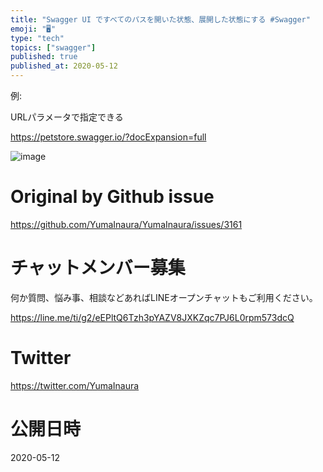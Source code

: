 ```yaml
---
title: "Swagger UI ですべてのパスを開いた状態、展開した状態にする #Swagger"
emoji: "🖥"
type: "tech"
topics: ["swagger"]
published: true
published_at: 2020-05-12
---
```


例:

URLパラメータで指定できる

https://petstore.swagger.io/?docExpansion=full

![image](https://user-images.githubusercontent.com/13635059/81512341-e534bd80-935a-11ea-9b8d-65b98f61ab35.png)


# Original by Github issue

https://github.com/YumaInaura/YumaInaura/issues/3161











<!-- Update From Qiita API -->

# チャットメンバー募集


何か質問、悩み事、相談などあればLINEオープンチャットもご利用ください。

https://line.me/ti/g2/eEPltQ6Tzh3pYAZV8JXKZqc7PJ6L0rpm573dcQ





# Twitter


https://twitter.com/YumaInaura


<!-- Update From Qiita API -->



# 公開日時

2020-05-12
